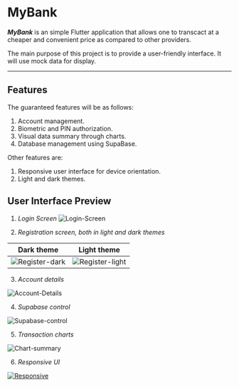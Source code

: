 # MyBank
***MyBank*** is an simple Flutter application that allows one to transcact at a cheaper and convenient price as compared to other providers.

The main purpose of this project is to provide a user-friendly interface. It will use mock data for display.

---
## Features
The guaranteed features will be as follows:

1. Account management.
2. Biometric and PIN authorization.
3. Visual data summary through charts.
4. Database management using SupaBase.

Other features are:

1. Responsive user interface for device orientation.
2. Light and dark themes.

## User Interface Preview

1. *Login Screen*
![Login-Screen](images/login.png)

2. *Registration screen, both in light and dark themes*

| Dark theme | Light theme |
| ----- | ----- |
![Register-dark](images/register-dark-theme.png) | ![Register-light](images/register-light-theme.png)

3. *Account details*

![Account-Details](images/account-detail.png)

4. *Supabase control*

![Supabase-control](images/supabase-authentication.png)

5. *Transaction charts*

![Chart-summary](images/chart.png)

6. *Responsive UI*

[![Responsive](images/chart.png)](video/responsive.gif)